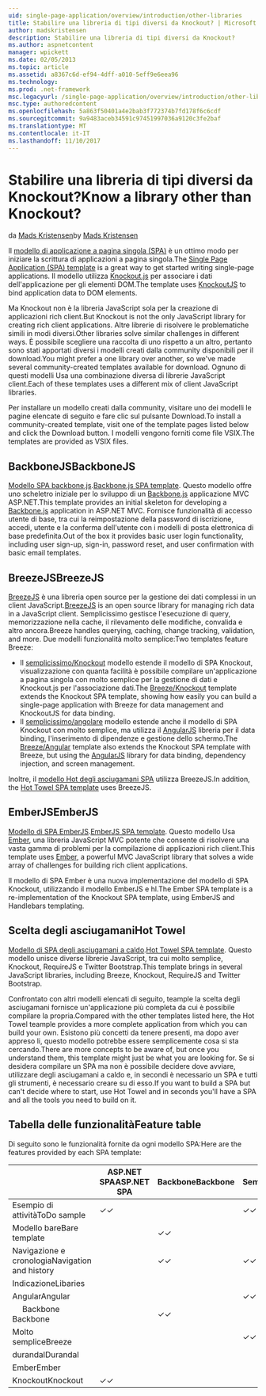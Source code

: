 ```yaml
---
uid: single-page-application/overview/introduction/other-libraries
title: Stabilire una libreria di tipi diversi da Knockout? | Microsoft Docs
author: madskristensen
description: Stabilire una libreria di tipi diversi da Knockout?
ms.author: aspnetcontent
manager: wpickett
ms.date: 02/05/2013
ms.topic: article
ms.assetid: a8367c6d-ef94-4dff-a010-5eff9e6eea96
ms.technology: 
ms.prod: .net-framework
msc.legacyurl: /single-page-application/overview/introduction/other-libraries
msc.type: authoredcontent
ms.openlocfilehash: 5a863f50401a4e2bab3f772374b7fd178f6c6cdf
ms.sourcegitcommit: 9a9483aceb34591c97451997036a9120c3fe2baf
ms.translationtype: MT
ms.contentlocale: it-IT
ms.lasthandoff: 11/10/2017
---
```

<a name="know-a-library-other-than-knockout"></a><span data-ttu-id="25203-104">Stabilire una libreria di tipi diversi da Knockout?</span><span class="sxs-lookup"><span data-stu-id="25203-104">Know a library other than Knockout?</span></span>
====================
<span data-ttu-id="25203-105">da [Mads Kristensen](https://github.com/madskristensen)</span><span class="sxs-lookup"><span data-stu-id="25203-105">by [Mads Kristensen](https://github.com/madskristensen)</span></span>

<span data-ttu-id="25203-106">Il [modello di applicazione a pagina singola (SPA)](knockoutjs-template.md) è un ottimo modo per iniziare la scrittura di applicazioni a pagina singola.</span><span class="sxs-lookup"><span data-stu-id="25203-106">The [Single Page Application (SPA) template](knockoutjs-template.md) is a great way to get started writing single-page applications.</span></span> <span data-ttu-id="25203-107">Il modello utilizza [Knockout.js](http://knockoutjs.com/) per associare i dati dell'applicazione per gli elementi DOM.</span><span class="sxs-lookup"><span data-stu-id="25203-107">The template uses [KnockoutJS](http://knockoutjs.com/) to bind application data to DOM elements.</span></span>

<span data-ttu-id="25203-108">Ma Knockout non è la libreria JavaScript sola per la creazione di applicazioni rich client.</span><span class="sxs-lookup"><span data-stu-id="25203-108">But Knockout is not the only JavaScript library for creating rich client applications.</span></span> <span data-ttu-id="25203-109">Altre librerie di risolvere le problematiche simili in modi diversi.</span><span class="sxs-lookup"><span data-stu-id="25203-109">Other libraries solve similar challenges in different ways.</span></span> <span data-ttu-id="25203-110">È possibile scegliere una raccolta di uno rispetto a un altro, pertanto sono stati apportati diversi i modelli creati dalla community disponibili per il download.</span><span class="sxs-lookup"><span data-stu-id="25203-110">You might prefer a one library over another, so we've made several community-created templates available for download.</span></span> <span data-ttu-id="25203-111">Ognuno di questi modelli Usa una combinazione diversa di librerie JavaScript client.</span><span class="sxs-lookup"><span data-stu-id="25203-111">Each of these templates uses a different mix of client JavaScript libraries.</span></span>

<span data-ttu-id="25203-112">Per installare un modello creati dalla community, visitare uno dei modelli le pagine elencate di seguito e fare clic sul pulsante Download.</span><span class="sxs-lookup"><span data-stu-id="25203-112">To install a community-created template, visit one of the template pages listed below and click the Download button.</span></span> <span data-ttu-id="25203-113">I modelli vengono forniti come file VSIX.</span><span class="sxs-lookup"><span data-stu-id="25203-113">The templates are provided as VSIX files.</span></span>

## <a name="backbonejs"></a><span data-ttu-id="25203-114">BackboneJS</span><span class="sxs-lookup"><span data-stu-id="25203-114">BackboneJS</span></span>

<span data-ttu-id="25203-115">[Modello SPA backbone.js](../templates/backbonejs-template.md).</span><span class="sxs-lookup"><span data-stu-id="25203-115">[Backbone.js SPA template](../templates/backbonejs-template.md).</span></span> <span data-ttu-id="25203-116">Questo modello offre uno scheletro iniziale per lo sviluppo di un [Backbone.js](http://backbonejs.org/) applicazione MVC ASP.NET.</span><span class="sxs-lookup"><span data-stu-id="25203-116">This template provides an initial skeleton for developing a [Backbone.js](http://backbonejs.org/) application in ASP.NET MVC.</span></span> <span data-ttu-id="25203-117">Fornisce funzionalità di accesso utente di base, tra cui la reimpostazione della password di iscrizione, accedi, utente e la conferma dell'utente con i modelli di posta elettronica di base predefinita.</span><span class="sxs-lookup"><span data-stu-id="25203-117">Out of the box it provides basic user login functionality, including user sign-up, sign-in, password reset, and user confirmation with basic email templates.</span></span>

## <a name="breezejs"></a><span data-ttu-id="25203-118">BreezeJS</span><span class="sxs-lookup"><span data-stu-id="25203-118">BreezeJS</span></span>

<span data-ttu-id="25203-119">[BreezeJS](http://www.breezejs.com/?utm_source=ms-spa) è una libreria open source per la gestione dei dati complessi in un client JavaScript.</span><span class="sxs-lookup"><span data-stu-id="25203-119">[BreezeJS](http://www.breezejs.com/?utm_source=ms-spa) is an open source library for managing rich data in a JavaScript client.</span></span> <span data-ttu-id="25203-120">Semplicissimo gestisce l'esecuzione di query, memorizzazione nella cache, il rilevamento delle modifiche, convalida e altro ancora.</span><span class="sxs-lookup"><span data-stu-id="25203-120">Breeze handles querying, caching, change tracking, validation, and more.</span></span> <span data-ttu-id="25203-121">Due modelli funzionalità molto semplice:</span><span class="sxs-lookup"><span data-stu-id="25203-121">Two templates feature Breeze:</span></span>

- <span data-ttu-id="25203-122">Il [semplicissimo/Knockout](../templates/breezeknockout-template.md) modello estende il modello di SPA Knockout, visualizzazione con quanta facilità è possibile compilare un'applicazione a pagina singola con molto semplice per la gestione di dati e Knockout.js per l'associazione dati.</span><span class="sxs-lookup"><span data-stu-id="25203-122">The [Breeze/Knockout](../templates/breezeknockout-template.md) template extends the Knockout SPA template, showing how easily you can build a single-page application with Breeze for data management and KnockoutJS for data binding.</span></span>
- <span data-ttu-id="25203-123">Il [semplicissimo/angolare](../templates/breezeangular-template.md) modello estende anche il modello di SPA Knockout con molto semplice, ma utilizza il [AngularJS](http://angularjs.org) libreria per il data binding, l'inserimento di dipendenze e gestione dello schermo.</span><span class="sxs-lookup"><span data-stu-id="25203-123">The [Breeze/Angular](../templates/breezeangular-template.md) template also extends the Knockout SPA template with Breeze, but using the [AngularJS](http://angularjs.org) library for data binding, dependency injection, and screen management.</span></span>

<span data-ttu-id="25203-124">Inoltre, il [modello Hot degli asciugamani SPA](../templates/hottowel-template.md) utilizza BreezeJS.</span><span class="sxs-lookup"><span data-stu-id="25203-124">In addition, the [Hot Towel SPA template](../templates/hottowel-template.md) uses BreezeJS.</span></span>

## <a name="emberjs"></a><span data-ttu-id="25203-125">EmberJS</span><span class="sxs-lookup"><span data-stu-id="25203-125">EmberJS</span></span>

<span data-ttu-id="25203-126">[Modello di SPA EmberJS](../templates/emberjs-template.md).</span><span class="sxs-lookup"><span data-stu-id="25203-126">[EmberJS SPA template](../templates/emberjs-template.md).</span></span> <span data-ttu-id="25203-127">Questo modello Usa [Ember](http://emberjs.com/), una libreria JavaScript MVC potente che consente di risolvere una vasta gamma di problemi per la compilazione di applicazioni rich client.</span><span class="sxs-lookup"><span data-stu-id="25203-127">This template uses [Ember](http://emberjs.com/), a powerful MVC JavaScript library that solves a wide array of challenges for building rich client applications.</span></span>

<span data-ttu-id="25203-128">Il modello di SPA Ember è una nuova implementazione del modello di SPA Knockout, utilizzando il modello EmberJS e hl.</span><span class="sxs-lookup"><span data-stu-id="25203-128">The Ember SPA template is a re-implementation of the Knockout SPA template, using EmberJS and Handlebars templating.</span></span>

## <a name="hot-towel"></a><span data-ttu-id="25203-129">Scelta degli asciugamani</span><span class="sxs-lookup"><span data-stu-id="25203-129">Hot Towel</span></span>

<span data-ttu-id="25203-130">[Modello di SPA degli asciugamani a caldo](../templates/hottowel-template.md).</span><span class="sxs-lookup"><span data-stu-id="25203-130">[Hot Towel SPA template](../templates/hottowel-template.md).</span></span> <span data-ttu-id="25203-131">Questo modello unisce diverse librerie JavaScript, tra cui molto semplice, Knockout, RequireJS e Twitter Bootstrap.</span><span class="sxs-lookup"><span data-stu-id="25203-131">This template brings in several JavaScript libraries, including Breeze, Knockout, RequireJS and Twitter Bootstrap.</span></span>

<span data-ttu-id="25203-132">Confrontato con altri modelli elencati di seguito, teample la scelta degli asciugamani fornisce un'applicazione più completa da cui è possibile compilare la propria.</span><span class="sxs-lookup"><span data-stu-id="25203-132">Compared with the other templates listed here, the Hot Towel teample provides a more complete application from which you can build your own.</span></span> <span data-ttu-id="25203-133">Esistono più concetti da tenere presenti, ma dopo aver appreso li, questo modello potrebbe essere semplicemente cosa si sta cercando.</span><span class="sxs-lookup"><span data-stu-id="25203-133">There are more concepts to be aware of, but once you understand them, this template might just be what you are looking for.</span></span> <span data-ttu-id="25203-134">Se si desidera compilare un SPA ma non è possibile decidere dove avviare, utilizzare degli asciugamani a caldo e, in secondi è necessario un SPA e tutti gli strumenti, è necessario creare su di esso.</span><span class="sxs-lookup"><span data-stu-id="25203-134">If you want to build a SPA but can't decide where to start, use Hot Towel and in seconds you'll have a SPA and all the tools you need to build on it.</span></span>

## <a name="feature-table"></a><span data-ttu-id="25203-135">Tabella delle funzionalità</span><span class="sxs-lookup"><span data-stu-id="25203-135">Feature table</span></span>

<span data-ttu-id="25203-136">Di seguito sono le funzionalità fornite da ogni modello SPA:</span><span class="sxs-lookup"><span data-stu-id="25203-136">Here are the features provided by each SPA template:</span></span>

|  | <span data-ttu-id="25203-137">ASP.NET SPA</span><span class="sxs-lookup"><span data-stu-id="25203-137">ASP.NET SPA</span></span> | <span data-ttu-id="25203-138">Backbone</span><span class="sxs-lookup"><span data-stu-id="25203-138">Backbone</span></span> | <span data-ttu-id="25203-139">Semplicissimo/Angular</span><span class="sxs-lookup"><span data-stu-id="25203-139">Breeze/Angular</span></span> | <span data-ttu-id="25203-140">Semplicissimo/KO</span><span class="sxs-lookup"><span data-stu-id="25203-140">Breeze/KO</span></span> | <span data-ttu-id="25203-141">Ember</span><span class="sxs-lookup"><span data-stu-id="25203-141">Ember</span></span> | <span data-ttu-id="25203-142">Scelta degli asciugamani</span><span class="sxs-lookup"><span data-stu-id="25203-142">Hot Towel</span></span> |
| --- | --- | --- | --- | --- | --- | --- |
| <span data-ttu-id="25203-143">Esempio di attività</span><span class="sxs-lookup"><span data-stu-id="25203-143">ToDo sample</span></span> | <span data-ttu-id="25203-144">&#10003;</span><span class="sxs-lookup"><span data-stu-id="25203-144">&#10003;</span></span> |  | <span data-ttu-id="25203-145">&#10003;</span><span class="sxs-lookup"><span data-stu-id="25203-145">&#10003;</span></span> | <span data-ttu-id="25203-146">&#10003;</span><span class="sxs-lookup"><span data-stu-id="25203-146">&#10003;</span></span> | <span data-ttu-id="25203-147">&#10003;</span><span class="sxs-lookup"><span data-stu-id="25203-147">&#10003;</span></span> |  |
| <span data-ttu-id="25203-148">Modello bare</span><span class="sxs-lookup"><span data-stu-id="25203-148">Bare template</span></span> |  | <span data-ttu-id="25203-149">&#10003;</span><span class="sxs-lookup"><span data-stu-id="25203-149">&#10003;</span></span> |  |  |  | <span data-ttu-id="25203-150">&#10003;</span><span class="sxs-lookup"><span data-stu-id="25203-150">&#10003;</span></span> |
| <span data-ttu-id="25203-151">Navigazione e cronologia</span><span class="sxs-lookup"><span data-stu-id="25203-151">Navigation and history</span></span> |  | <span data-ttu-id="25203-152">&#10003;</span><span class="sxs-lookup"><span data-stu-id="25203-152">&#10003;</span></span> | <span data-ttu-id="25203-153">&#10003;</span><span class="sxs-lookup"><span data-stu-id="25203-153">&#10003;</span></span> |  | <span data-ttu-id="25203-154">&#10003;</span><span class="sxs-lookup"><span data-stu-id="25203-154">&#10003;</span></span> | <span data-ttu-id="25203-155">&#10003;</span><span class="sxs-lookup"><span data-stu-id="25203-155">&#10003;</span></span> |
| <span data-ttu-id="25203-156">Indicazione</span><span class="sxs-lookup"><span data-stu-id="25203-156">Libaries</span></span> |  |  |  |  |  |  |
| <span data-ttu-id="25203-157">Angular</span><span class="sxs-lookup"><span data-stu-id="25203-157">Angular</span></span> |  |  | <span data-ttu-id="25203-158">&#10003;</span><span class="sxs-lookup"><span data-stu-id="25203-158">&#10003;</span></span> |  |  |  |
| <span data-ttu-id="25203-159">&#8195; Backbone</span><span class="sxs-lookup"><span data-stu-id="25203-159">&#8195;Backbone</span></span> |  | <span data-ttu-id="25203-160">&#10003;</span><span class="sxs-lookup"><span data-stu-id="25203-160">&#10003;</span></span> |  |  |  |  |
| <span data-ttu-id="25203-161">Molto semplice</span><span class="sxs-lookup"><span data-stu-id="25203-161">Breeze</span></span> |  |  | <span data-ttu-id="25203-162">&#10003;</span><span class="sxs-lookup"><span data-stu-id="25203-162">&#10003;</span></span> | <span data-ttu-id="25203-163">&#10003;</span><span class="sxs-lookup"><span data-stu-id="25203-163">&#10003;</span></span> |  | <span data-ttu-id="25203-164">&#10003;</span><span class="sxs-lookup"><span data-stu-id="25203-164">&#10003;</span></span> |
| <span data-ttu-id="25203-165">durandal</span><span class="sxs-lookup"><span data-stu-id="25203-165">Durandal</span></span> |  |  |  |  |  | <span data-ttu-id="25203-166">&#10003;</span><span class="sxs-lookup"><span data-stu-id="25203-166">&#10003;</span></span> |
| <span data-ttu-id="25203-167">Ember</span><span class="sxs-lookup"><span data-stu-id="25203-167">Ember</span></span> |  |  |  |  | <span data-ttu-id="25203-168">&#10003;</span><span class="sxs-lookup"><span data-stu-id="25203-168">&#10003;</span></span> |  |
| <span data-ttu-id="25203-169">Knockout</span><span class="sxs-lookup"><span data-stu-id="25203-169">Knockout</span></span> | <span data-ttu-id="25203-170">&#10003;</span><span class="sxs-lookup"><span data-stu-id="25203-170">&#10003;</span></span> |  |  | <span data-ttu-id="25203-171">&#10003;</span><span class="sxs-lookup"><span data-stu-id="25203-171">&#10003;</span></span> |  | <span data-ttu-id="25203-172">&#10003;</span><span class="sxs-lookup"><span data-stu-id="25203-172">&#10003;</span></span> |
